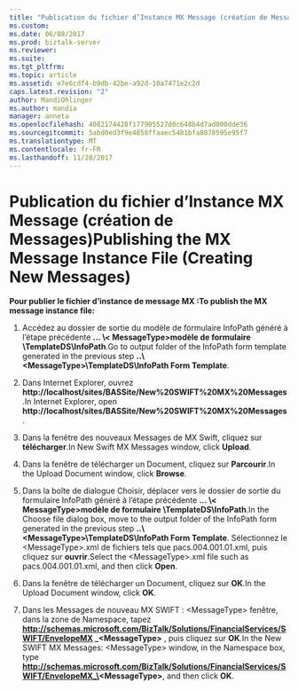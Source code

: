```yaml
---
title: "Publication du fichier d’Instance MX Message (création de Messages) | Documents Microsoft"
ms.custom: 
ms.date: 06/08/2017
ms.prod: biztalk-server
ms.reviewer: 
ms.suite: 
ms.tgt_pltfrm: 
ms.topic: article
ms.assetid: e7e6cdf4-b9db-42be-a92d-10a7471e2c2d
caps.latest.revision: "2"
author: MandiOhlinger
ms.author: mandia
manager: anneta
ms.openlocfilehash: 4082174428f177905527d0c648b4d7ad000dde36
ms.sourcegitcommit: 5abd0ed3f9e4858ffaaec5481bfa8878595e95f7
ms.translationtype: MT
ms.contentlocale: fr-FR
ms.lasthandoff: 11/28/2017
---
```

# <a name="publishing-the-mx-message-instance-file-creating-new-messages"></a><span data-ttu-id="17bec-102">Publication du fichier d’Instance MX Message (création de Messages)</span><span class="sxs-lookup"><span data-stu-id="17bec-102">Publishing the MX Message Instance File (Creating New Messages)</span></span>
<span data-ttu-id="17bec-103">**Pour publier le fichier d’instance de message MX :**</span><span class="sxs-lookup"><span data-stu-id="17bec-103">**To publish the MX message instance file:**</span></span>  
  
1.  <span data-ttu-id="17bec-104">Accédez au dossier de sortie du modèle de formulaire InfoPath généré à l’étape précédente **... \\< MessageType\>modèle de formulaire \TemplateDS\InfoPath**.</span><span class="sxs-lookup"><span data-stu-id="17bec-104">Go to output folder of the InfoPath form template generated in the previous step **..\\<MessageType\>\TemplateDS\InfoPath Form Template**.</span></span>  
  
2.  <span data-ttu-id="17bec-105">Dans Internet Explorer, ouvrez **http://localhost/sites/BASSite/New%20SWIFT%20MX%20Messages**.</span><span class="sxs-lookup"><span data-stu-id="17bec-105">In Internet Explorer, open **http://localhost/sites/BASSite/New%20SWIFT%20MX%20Messages**.</span></span>  
  
3.  <span data-ttu-id="17bec-106">Dans la fenêtre des nouveaux Messages de MX Swift, cliquez sur **télécharger**.</span><span class="sxs-lookup"><span data-stu-id="17bec-106">In New Swift MX Messages window, click **Upload**.</span></span>  
  
4.  <span data-ttu-id="17bec-107">Dans la fenêtre de télécharger un Document, cliquez sur **Parcourir**.</span><span class="sxs-lookup"><span data-stu-id="17bec-107">In the Upload Document window, click **Browse**.</span></span>  
  
5.  <span data-ttu-id="17bec-108">Dans la boîte de dialogue Choisir, déplacer vers le dossier de sortie du formulaire InfoPath généré à l’étape précédente **... \\< MessageType\>modèle de formulaire \TemplateDS\InfoPath**.</span><span class="sxs-lookup"><span data-stu-id="17bec-108">In the Choose file dialog box, move to the output folder of the InfoPath form generated in the previous step **..\\<MessageType\>\TemplateDS\InfoPath Form Template**.</span></span> <span data-ttu-id="17bec-109">Sélectionnez le \<MessageType\>.xml de fichiers tels que pacs.004.001.01.xml, puis cliquez sur **ouvrir**.</span><span class="sxs-lookup"><span data-stu-id="17bec-109">Select the \<MessageType\>.xml file such as pacs.004.001.01.xml, and then click **Open**.</span></span>  
  
6.  <span data-ttu-id="17bec-110">Dans la fenêtre de télécharger un Document, cliquez sur **OK**.</span><span class="sxs-lookup"><span data-stu-id="17bec-110">In the Upload Document window, click **OK**.</span></span>  
  
7.  <span data-ttu-id="17bec-111">Dans les Messages de nouveau MX SWIFT : \<MessageType\> fenêtre, dans la zone de Namespace, tapez **http://schemas.microsoft.com/BizTalk/Solutions/FinancialServices/SWIFT/EnvelopeMX _\<MessageType\>** , puis cliquez sur **OK**.</span><span class="sxs-lookup"><span data-stu-id="17bec-111">In the New SWIFT MX Messages: \<MessageType\> window, in the Namespace box, type **http://schemas.microsoft.com/BizTalk/Solutions/FinancialServices/SWIFT/EnvelopeMX_\<MessageType\>**, and then click **OK**.</span></span>